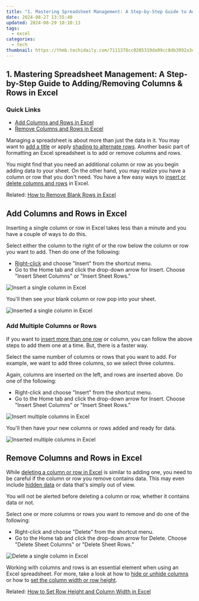 ```yaml
---
title: "1. Mastering Spreadsheet Management: A Step-by-Step Guide to Adding/Removing Columns & Rows in Excel"
date: 2024-08-27 13:55:40
updated: 2024-08-29 10:10:13
tags:
  - excel
categories:
  - tech
thumbnail: https://thmb.techidaily.com/7111378cc0205319da99cc8db3992a3d311982c554186166a280e12ee8590487.png
---
```


## 1. Mastering Spreadsheet Management: A Step-by-Step Guide to Adding/Removing Columns & Rows in Excel

### Quick Links

* [Add Columns and Rows in Excel](https://tiktok-videos.techidaily.com/updated-explore-novel-tiktok-profile-features-to-elevate-your-status-for-2024/)
* [Remove Columns and Rows in Excel](https://extra-resources.techidaily.com/maximum-value-in-cloud-storage-top-30-pickups-for-1tbplus/)

 Managing a spreadsheet is about more than just the data in it. You may want to [add a title](https://some-guidance.techidaily.com/unlocking-spotifys-potential-for-brands-a-comprehensive-guide-for-2024/) or apply [shading to alternate rows](https://desktop-recording.techidaily.com/in-2024-essential-videography-the-leading-screen-recorder-apps/). Another basic part of formatting an Excel spreadsheet is to add or remove columns and rows.

 You might find that you need an additional column or row as you begin adding data to your sheet. On the other hand, you may realize you have a column or row that you don't need. You have a few easy ways to [insert or delete columns and rows](https://youtube-help.techidaily.com/new-exploring-the-perks-and-pitfalls-of-mcn-alliances/) in Excel.

Related: [How to Remove Blank Rows in Excel](https://youtube-lab.techidaily.com/ed-maximizing-profits-from-a-million-viewer-baseline-for-2024/) 

##  Add Columns and Rows in Excel

 Inserting a single column or row in Excel takes less than a minute and you have a couple of ways to do this.

 Select either the column to the right of or the row below the column or row you want to add. Then do one of the following:

* [Right-click](https://desktop-recording.techidaily.com/updated-the-art-of-recording-fun-6-techniques-to-document-minecraft-for-2024/) and choose "Insert" from the shortcut menu.
* Go to the Home tab and click the drop-down arrow for Insert. Choose "Insert Sheet Columns" or "Insert Sheet Rows."

![Insert a single column in Excel](https://static1.howtogeekimages.com/wordpress/wp-content/uploads/2022/01/Insert-ExcelAddRemoveColumnRow.png) 

 You'll then see your blank column or row pop into your sheet.

![Inserted a single column in Excel](https://static1.howtogeekimages.com/wordpress/wp-content/uploads/2022/01/InsertedColumn-ExcelAddRemoveColumnRow.png) 

###  Add Multiple Columns or Rows

 If you want to [insert more than one row](https://some-tips.techidaily.com/in-2024-stream-side-stacking-pewdiepies-payday-portion/) or column, you can follow the above steps to add them one at a time. But, there is a faster way.

 Select the same number of columns or rows that you want to add. For example, we want to add three columns, so we select three columns.

 Again, columns are inserted on the left, and rows are inserted above. Do one of the following:

* Right-click and choose "Insert" from the shortcut menu.
* Go to the Home tab and click the drop-down arrow for Insert. Choose "Insert Sheet Columns" or "Insert Sheet Rows."

![Insert multiple columns in Excel](https://static1.howtogeekimages.com/wordpress/wp-content/uploads/2022/01/InsertSheetColumns-ExcelAddRemoveColumnRow.png) 

 You'll then have your new columns or rows added and ready for data.

![Inserted multiple columns in Excel](https://static1.howtogeekimages.com/wordpress/wp-content/uploads/2022/01/Inserted3Columns-ExcelAddRemoveColumnRow.png) 

##  Remove Columns and Rows in Excel

 While [deleting a column or row in Excel](https://desktop-recording.techidaily.com/2024-approved-vdg-screen-snatcher-synopsis-full-breakdown/) is similar to adding one, you need to be careful if the column or row you remove contains data. This may even include [hidden data](https://apple-account.techidaily.com/in-2024-tips-and-tricks-for-apple-id-locked-issue-from-apple-iphone-6-by-drfone-ios/) or data that's simply out of view.

 You will not be alerted before deleting a column or row, whether it contains data or not.

 Select one or more columns or rows you want to remove and do one of the following:

* Right-click and choose "Delete" from the shortcut menu.
* Go to the Home tab and click the drop-down arrow for Delete. Choose "Delete Sheet Columns" or "Delete Sheet Rows."

![Delete a single column in Excel](https://static1.howtogeekimages.com/wordpress/wp-content/uploads/2022/01/Delete-ExcelAddRemoveColumnRow.png) 

 Working with columns and rows is an essential element when using an Excel spreadsheet. For more, take a look at how to [hide or unhide columns](https://some-knowledge.techidaily.com/updated-how-to-gently-lower-volume-without-distortion/) or how to [set the column width or row height](https://easy-unlock-android.techidaily.com/in-2024-unlock-your-realme-11-5g-phone-with-ease-the-3-best-lock-screen-removal-tools-by-drfone-android/).

Related: [How to Set Row Height and Column Width in Excel](https://easy-unlock-android.techidaily.com/in-2024-unlock-your-realme-11-5g-phone-with-ease-the-3-best-lock-screen-removal-tools-by-drfone-android/)

<ins class="adsbygoogle"
     style="display:block"
     data-ad-format="autorelaxed"
     data-ad-client="ca-pub-7571918770474297"
     data-ad-slot="1223367746"></ins>



<ins class="adsbygoogle"
     style="display:block"
     data-ad-client="ca-pub-7571918770474297"
     data-ad-slot="8358498916"
     data-ad-format="auto"
     data-full-width-responsive="true"></ins>
